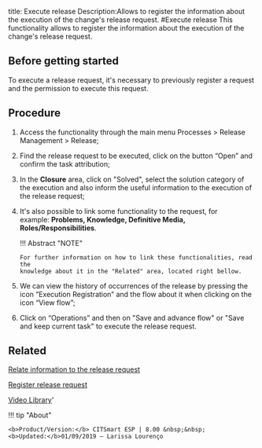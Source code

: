 title: Execute release
Description:Allows to register the information about the execution of the change's release request. 
#Execute release
This functionality allows to register the information about the execution of the change's release request.

Before getting started
--------------------------

To execute a release request, it's necessary to previously register a request
and the permission to execute this request.

Procedure
-------------

1. Access the functionality through the main menu Processes \> Release
    Management \> Release;

2.  Find the release request to be executed, click on the button “Open” and
    confirm the task attribution;

3.  In the **Closure** area, click on "Solved", select the solution category of
    the execution and also inform the useful information to the execution of the
    release request;

4.  It's also possible to link some functionality to the request, for
    example: **Problems, Knowledge, Definitive Media, Roles/Responsibilities**.

    !!! Abstract "NOTE"  

        For further information on how to link these functionalities, read the
        knowledge about it in the "Related" area, located right bellow.
    
5.  We can view the history of occurrences of the release by pressing the
    icon “Execution Registration” and the flow about it when clicking on the
    icon “View flow”;

6.  Click on “Operations” and then on "Save and advance flow" or "Save and keep
    current task" to execute the release request.

Related
-----------

[Relate information to the release request](/en-us/citsmart-esp-8/processes/release/use/relate-information-to-release.html)

[Register release request](/en-us/citsmart-esp-8/processes/release/use/register-release-request.html)

<i class='fa fa-youtube-play  fa-2x' style='color:#97ce17;vertical-align: middle;'> </i> [Video Library](https://www.youtube.com/playlist?list=PLB5qK2uzf2RMA1W1Js4-lPEDUDUJJ_rUa)'

!!! tip "About"

    <b>Product/Version:</b> CITSmart ESP | 8.00 &nbsp;&nbsp;
    <b>Updated:</b>01/09/2019 – Larissa Lourenço
